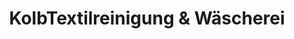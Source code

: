 ---
title: "KolbTextilreinigung & Wäscherei"
url: /bretten/kolbtextilreinigung-und-waescherei/
shop: Wäscherei
---